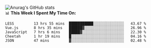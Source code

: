 
![Anurag's GitHub stats](https://github-readme-stats.vercel.app/api?username=supergczh&show_icons=true&theme=radical)
<br />
📊 **This Week I Spent My Time On:**

<!--START_SECTION:waka-->
```text
LESS         13 hrs 55 mins  ███████████░░░░░░░░░░░░░░   43.67 % 
Vue.js       8 hrs 35 mins   ██████▓░░░░░░░░░░░░░░░░░░   26.96 % 
JavaScript   7 hrs 6 mins    █████▓░░░░░░░░░░░░░░░░░░░   22.30 % 
Cheetah      1 hr 19 mins    █░░░░░░░░░░░░░░░░░░░░░░░░   04.16 % 
JSON         47 mins         ▓░░░░░░░░░░░░░░░░░░░░░░░░   02.48 % 
```
<!--END_SECTION:waka-->
